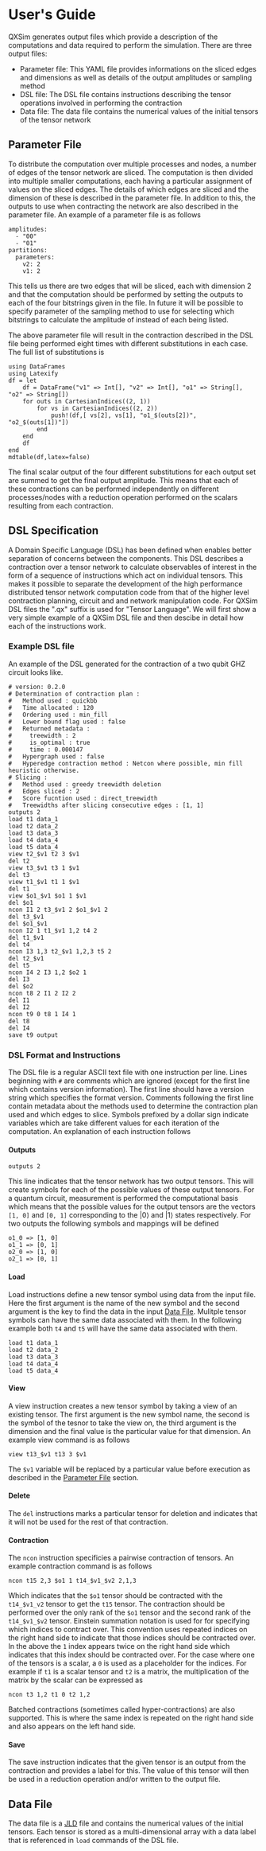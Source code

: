 # User's Guide

QXSim generates output files which provide a description of the computations and data
required to perform the simulation. There are three output files:

- Parameter file: This YAML file provides informations on the sliced edges and dimensions as well
as details of the output amplitudes or sampling method
- DSL file: The DSL file contains instructions describing the tensor operations involved in
performing the contraction
- Data file: The data file contains the numerical values of the initial tensors of the tensor
network

## Parameter File
To distribute the computation over multiple processes and nodes, a number of edges of the tensor
network are sliced. The computation is then divided into multiple smaller computations, each
having a particular assignment of values on the sliced edges. The details of which edges are sliced
and the dimension of these is described in the parameter file. In addition to this, the outputs
to use when contracting the network are also described in the parameter file. An example of a parameter
file is as follows

```
amplitudes:
  - "00"
  - "01"
partitions:
  parameters:
    v2: 2
    v1: 2
```

This tells us there are two edges that will be sliced, each with dimension 2 and that the computation
should be performed by setting the outputs to each of the four bitstrings given in the file. In future
it will be possible to specify parameter of the sampling method to use for selecting which bitstrings
to calculate the amplitude of instead of each being listed.

The above parameter file will result in the contraction described in the DSL file being performed eight times
with different substitutions in each case. The full list of substitutions is

```@eval
using DataFrames
using Latexify
df = let
    df = DataFrame("v1" => Int[], "v2" => Int[], "o1" => String[], "o2" => String[])
    for outs in CartesianIndices((2, 1))
        for vs in CartesianIndices((2, 2))
            push!(df,[ vs[2], vs[1], "o1_$(outs[2])", "o2_$(outs[1])"])
        end
    end
    df
end
mdtable(df,latex=false)
```

The final scalar output of the four different substitutions for each output set are summed to get the
final output amplitude. This means that each of these contractions can be performed independently on
different processes/nodes with a reduction operation performed on the scalars resulting from each contraction.

## DSL Specification

A Domain Specific Language (DSL) has been defined when enables better separation 
of concerns between the components. This DSL describes a contraction over a tensor
network to calculate observables of interest in the form of a sequence of instructions
which act on individual tensors. This makes it possible to separate the development
of the high performance distributed tensor network computation code from that of the
higher level contraction planning, circuit and and network manipulation code. For QXSim
DSL files the ".qx" suffix is used for "Tensor Language". We will first show a very
simple example of a QXSim DSL file and then descibe in detail how each of the
instructions work.

### Example DSL file

An example of the DSL generated for the contraction of a two qubit GHZ circuit looks like.

```
# version: 0.2.0
# Determination of contraction plan :
#   Method used : quickbb
#   Time allocated : 120
#   Ordering used : min_fill
#   Lower bound flag used : false
#   Returned metadata :
#     treewidth : 2
#     is_optimal : true
#     time : 0.000147
#   Hypergraph used : false
#   Hyperedge contraction method : Netcon where possible, min fill heuristic otherwise.
# Slicing :
#   Method used : greedy treewidth deletion
#   Edges sliced : 2
#   Score fucntion used : direct_treewidth
#   Treewidths after slicing consecutive edges : [1, 1]
outputs 2
load t1 data_1
load t2 data_2
load t3 data_3
load t4 data_4
load t5 data_4
view t2_$v1 t2 3 $v1
del t2
view t3_$v1 t3 1 $v1
del t3
view t1_$v1 t1 1 $v1
del t1
view $o1_$v1 $o1 1 $v1
del $o1
ncon I1 2 t3_$v1 2 $o1_$v1 2
del t3_$v1
del $o1_$v1
ncon I2 1 t1_$v1 1,2 t4 2
del t1_$v1
del t4
ncon I3 1,3 t2_$v1 1,2,3 t5 2
del t2_$v1
del t5
ncon I4 2 I3 1,2 $o2 1
del I3
del $o2
ncon t8 2 I1 2 I2 2
del I1
del I2
ncon t9 0 t8 1 I4 1
del t8
del I4
save t9 output
```

### DSL Format and Instructions

The DSL file is a regular ASCII text file with one instruction per line. Lines beginning with `#` are comments which are
ignored (except for the first line which contains version information). The first line should have a version string
which specifies the format version. Comments following the first line contain metadata about the methods used
to determine the contraction plan used and which edges to slice. Symbols prefixed by a dollar sign indicate variables which are take different values
for each iteration of the computation. An explanation of each instruction follows

#### Outputs
```
outputs 2
```

This line indicates that the tensor network has two output tensors. This will create symbols for each of the possible values of
these output tensors. For a quantum circuit, measurement is performed the computational basis which means that the possible values for the output
tensors are the vectors `[1, 0]` and `[0, 1]` corresponding to the $| 0 \rangle$ and $| 1 \rangle$ states respectively. For two outputs the following
symbols and mappings will be defined

```
o1_0 => [1, 0]
o1_1 => [0, 1]
o2_0 => [1, 0]
o2_1 => [0, 1]
```

#### Load

Load instructions define a new tensor symbol using data from the input file. Here the first argument is the
name of the new symbol and the second argument is the key to find the data in the input [Data File](@ref).
Mulitple tensor symbols can have the same data associated with them. In the following example both `t4` and `t5`
will have the same data associated with them.

```
load t1 data_1
load t2 data_2
load t3 data_3
load t4 data_4
load t5 data_4
```

#### View

A view instruction creates a new tensor symbol by taking a view of an existing tensor. The first argument is the new symbol name, the second is the symbol of the tesnor to take the view on, the third argument is the dimension and the final value is the particular value for that dimension. An example view command is as follows

```
view t13_$v1 t13 3 $v1
```

The `$v1` variable will be replaced by a particular value before execution as described in the [Parameter File](@ref) section.

#### Delete

The `del` instructions marks a particular tensor for deletion and indicates that it will not be used for the rest of that contraction.

#### Contraction

The `ncon` instruction specificies a pairwise contraction of tensors. An example contraction command is as follows

```
ncon t15 2,3 $o1 1 t14_$v1_$v2 2,1,3
```

Which indicates that the `$o1` tensor should be contracted with the `t14_$v1_v2` tensor to get the `t15` tensor. The contraction should be performed over the only rank of the `$o1` tensor and the second rank of the `t14_$v1_$v2` tensor. Einstein summation notation is used for for specifying which indices to contract over. This convention uses repeated indices on the right hand side to indicate that those indices should be contracted over. In the above the `1` index appears twice on the right hand side which indicates that this index should be contracted over.
For the case where one of the tensors is a scalar, a `0` is used as a placeholder for the indices.
For example if `t1` is a scalar tensor and `t2` is a matrix,
the multiplication of the matrix by the scalar can be expressed as

```
ncon t3 1,2 t1 0 t2 1,2
```

Batched contractions (sometimes called hyper-contractions) are also supported. This is where the same index
is repeated on the right hand side and also appears on the left hand side.

#### Save

The save instruction indicates that the given tensor is an output from the contraction and provides a label for this. The
value of this tensor will then be used in a reduction operation and/or written to the output file.


## Data File

The data file is a [JLD](https://github.com/JuliaIO/JLD.jl) file and contains the numerical values of the initial tensors. Each tensor is stored as a multi-dimensional array with a data label that is referenced in `load` commands of the DSL file.
